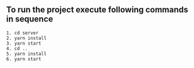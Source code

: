 ## To run the project execute following commands in sequence

    1. cd server
    2. yarn install
    3. yarn start
    4. cd ..
    5. yarn install
    6. yarn start

